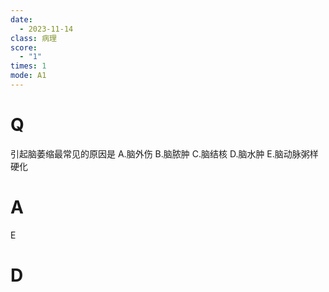 ```yaml
---
date:
  - 2023-11-14
class: 病理
score:
  - "1"
times: 1
mode: A1
---
```



# Q
引起脑萎缩最常见的原因是
A.脑外伤
B.脑脓肿
C.脑结核
D.脑水肿
E.脑动脉粥样硬化


# A
E





# D